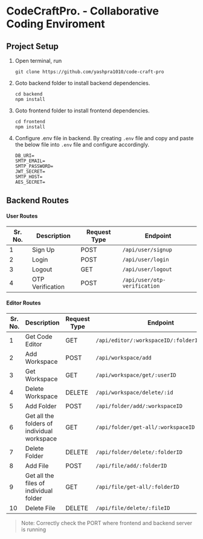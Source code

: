 # CodeCraftPro. - Collaborative Coding Enviroment
## Project Setup
1. Open terminal, run
	```
	git clone https://github.com/yashpra1010/code-craft-pro
	```
2. Goto backend folder to install backend dependencies.
	```
	cd backend
	npm install
	```
3. Goto frontend folder to install frontend dependencies.
	```
	cd frontend
	npm install
	```
4. Configure .env file in backend. By creating `.env` file
and copy and paste the below file into `.env` file and configure accordingly.
	```
	DB_URI=
	SMTP_EMAIL=
	SMTP_PASSWORD=
	JWT_SECRET=
	SMTP_HOST=
	AES_SECRET=
	```
## Backend Routes
#### User Routes

| Sr. No.|Description| Request Type  | Endpoint  |
|---|---|---|---|
|1|Sign Up| POST  | `/api/user/signup`  |
|2|Login| POST  |  `/api/user/login` |
|3|Logout|  GET |  `/api/user/logout` |
|4|OTP Verification|POST|`/api/user/otp-verification`|

#### Editor Routes

| Sr. No.|Description| Request Type  | Endpoint  |
|---|---|---|---|
|1|Get Code Editor| GET  | `/api/editor/:workspaceID/:folderID/:fileID`  |
|2|Add Workspace| POST  |  `/api/workspace/add` |
|3|Get Workspace|  GET |  `/api/workspace/get/:userID` |
|4|Delete Workspace|DELETE|`/api/workspace/delete/:id`|
|5|Add Folder|POST|`/api/folder/add/:workspaceID`|
|6|Get all the folders of individual workspace|GET|`/api/folder/get-all/:workspaceID`|
|7|Delete Folder|DELETE|`/api/folder/delete/:folderID`|
|8|Add File|POST|`/api/file/add/:folderID`|
|9|Get all the files of individual folder|GET|`/api/file/get-all/:folderID`|
|10|Delete File|DELETE|`/api/file/delete/:fileID`|

> Note: Correctly check the PORT where frontend and backend server is running